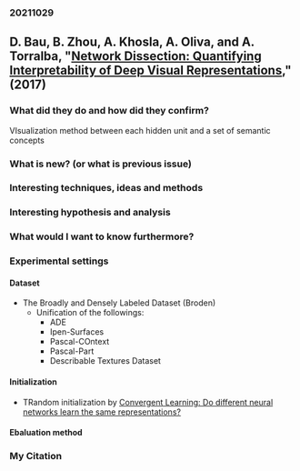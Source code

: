 ### 20211029

## D. Bau, B. Zhou, A. Khosla, A. Oliva, and A. Torralba, "[Network Dissection: Quantifying Interpretability of Deep Visual Representations](https://arxiv.org/abs/1704.05796v1)," (2017)

### What did they do and how did they confirm?<br>
 VIsualization method between each hidden unit and a set of semantic concepts 

### What is new? (or what is previous issue)<br>


### Interesting techniques, ideas and methods<br>
     

### Interesting hypothesis and analysis<br>

### What would I want to know furthermore?<br>

### Experimental settings
#### Dataset<br>
  - The Broadly and Densely Labeled Dataset (Broden)
    - Unification of the followings:
      - ADE
      - Ipen-Surfaces
      - Pascal-COntext
      - Pascal-Part
      - Describable Textures Dataset
 
#### Initialization<br>
  - TRandom initialization by [Convergent Learning: Do different neural networks learn the same representations?](https://arxiv.org/abs/1511.07543v3#)

#### Ebaluation method<br>
 

### My Citation<br>
